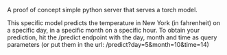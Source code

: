 A proof of concept simple python server that serves a torch model.

This specific model predicts the temperature in New York (in fahrenheit) on a specific day, in a specific month on a specific hour.
To obtain your prediction, hit the /predict endpoint with the day, month and time as query parameters (or put them in the url: /predict?day=5&month=10&time=14)